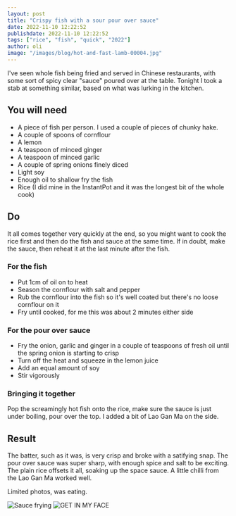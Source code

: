 ```yaml
---
layout: post
title: "Crispy fish with a sour pour over sauce"
date: 2022-11-10 12:22:52
publishdate: 2022-11-10 12:22:52
tags: ["rice", "fish", "quick", "2022"]
author: oli
image: "/images/blog/hot-and-fast-lamb-00004.jpg"
---
```


I've seen whole fish being fried and served in Chinese restaurants, with some sort of spicy clear "sauce" poured over at the table.  Tonight I took a stab at something similar, based on what was lurking in the kitchen.

## You will need

* A piece of fish per person.  I used a couple of pieces of chunky hake.
* A couple of spoons of cornflour
* A lemon
* A teaspoon of minced ginger
* A teaspoon of minced garlic
* A couple of spring onions finely diced
* Light soy
* Enough oil to shallow fry the fish
* Rice (I did mine in the InstantPot and it was the longest bit of the whole cook)


## Do

It all comes together very quickly at the end, so you might want to cook the rice first and then do the fish and sauce at the same time.  If in doubt, make the sauce, then reheat it at the last minute after the fish.

### For the fish

* Put 1cm of oil on to heat
* Season the cornflour with salt and pepper
* Rub the cornflour into the fish so it's well coated but there's no loose cornflour on it
* Fry until cooked, for me this was about 2 minutes either side


### For the pour over sauce
* Fry the onion, garlic and ginger in a couple of teaspoons of fresh oil until the spring onion is starting to crisp
* Turn off the heat and squeeze in the lemon juice
* Add an equal amount of soy
* Stir vigorously


### Bringing it together

Pop the screamingly hot fish onto the rice, make sure the sauce is just under boiling, pour over the top.  I added a bit of Lao Gan Ma on the side.


## Result

The batter, such as it was, is very crisp and broke with a satifying snap.  The pour over sauce was super sharp, with enough spice and salt to be exciting.  The plain rice offsets it all, soaking up the space sauce.  A little chilli from the Lao Gan Ma worked well.

Limited photos, was eating.

![Sauce frying](/images/blog/crispy-sour-fish-00000.jpg)
![GET IN MY FACE](/images/blog/crispy-sour-fish-00001.jpg)


